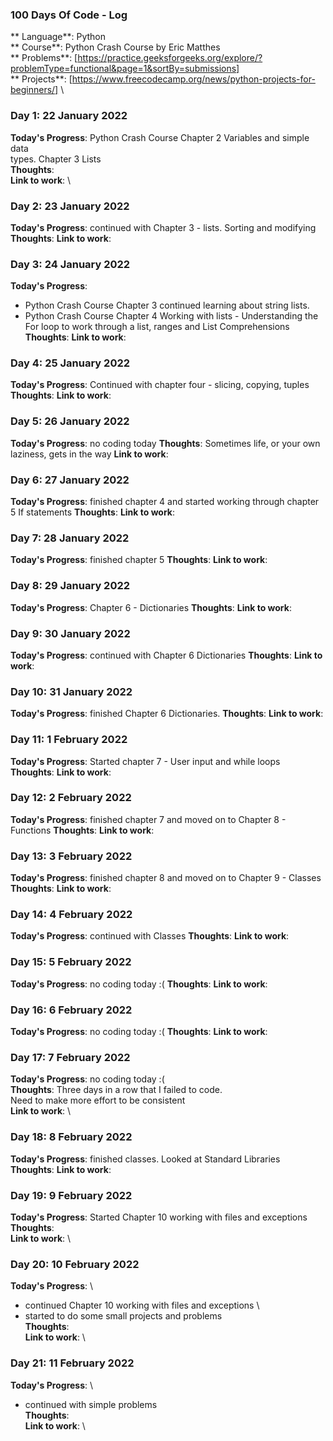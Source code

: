### 100 Days Of Code - Log

** Language**: Python \
** Course**: Python Crash Course by Eric Matthes \
** Problems**: [https://practice.geeksforgeeks.org/explore/?problemType=functional&page=1&sortBy=submissions] \
** Projects**: [https://www.freecodecamp.org/news/python-projects-for-beginners/] \

### Day 1: 22 January 2022

**Today's Progress**: Python Crash Course Chapter 2 Variables and simple data \
types. Chapter 3 Lists \
**Thoughts**: \
**Link to work**: \

### Day 2: 23 January 2022

**Today's Progress**: continued with Chapter 3 - lists. Sorting and modifying
**Thoughts**:
**Link to work**:

### Day 3: 24 January 2022

**Today's Progress**:
- Python Crash Course Chapter 3 continued learning about string lists.
- Python Crash Course Chapter 4 Working with lists - Understanding the For loop
to work through a list, ranges and List Comprehensions
**Thoughts**:
**Link to work**:

### Day 4: 25 January 2022

**Today's Progress**: Continued with chapter four - slicing, copying, tuples
**Thoughts**:
**Link to work**:

### Day 5: 26 January 2022

**Today's Progress**: no coding today
**Thoughts**: Sometimes life, or your own laziness, gets in the way
**Link to work**:

### Day 6: 27 January 2022

**Today's Progress**: finished chapter 4 and started working through chapter 5 If statements
**Thoughts**:
**Link to work**:

### Day 7: 28 January 2022

**Today's Progress**: finished chapter 5
**Thoughts**:
**Link to work**:

### Day 8: 29 January 2022

**Today's Progress**: Chapter 6 - Dictionaries
**Thoughts**:
**Link to work**:

### Day 9: 30 January 2022

**Today's Progress**: continued with Chapter 6 Dictionaries
**Thoughts**:
**Link to work**:

### Day 10: 31 January 2022

**Today's Progress**: finished Chapter 6 Dictionaries.
**Thoughts**:
**Link to work**:

### Day 11: 1 February 2022

**Today's Progress**: Started chapter 7 - User input and while loops
**Thoughts**:
**Link to work**:

### Day 12: 2 February 2022

**Today's Progress**: finished chapter 7 and moved on to Chapter 8 - Functions
**Thoughts**:
**Link to work**:

### Day 13: 3 February 2022

**Today's Progress**: finished chapter 8 and moved on to Chapter 9 - Classes
**Thoughts**:
**Link to work**:

### Day 14: 4 February 2022

**Today's Progress**: continued with Classes
**Thoughts**:
**Link to work**:

### Day 15: 5 February 2022

**Today's Progress**: no coding today :(
**Thoughts**:
**Link to work**:

### Day 16: 6 February 2022

**Today's Progress**: no coding today :(
**Thoughts**:
**Link to work**:

### Day 17: 7 February 2022

**Today's Progress**: no coding today :( \
**Thoughts**: Three days in a row that I failed to code. \
Need to make more effort to be consistent \
**Link to work**: \

### Day 18: 8 February 2022

**Today's Progress**: finished classes. Looked at Standard Libraries
**Thoughts**:
**Link to work**:

### Day 19: 9 February 2022

**Today's Progress**: Started Chapter 10 working with files and exceptions \
**Thoughts**: \
**Link to work**: \

### Day 20: 10 February 2022

**Today's Progress**: \
- continued Chapter 10 working with files and exceptions \
- started to do some small projects and problems \
**Thoughts**: \
**Link to work**: \

### Day 21: 11 February 2022

**Today's Progress**: \
- continued with simple problems \
**Thoughts**: \
**Link to work**: \